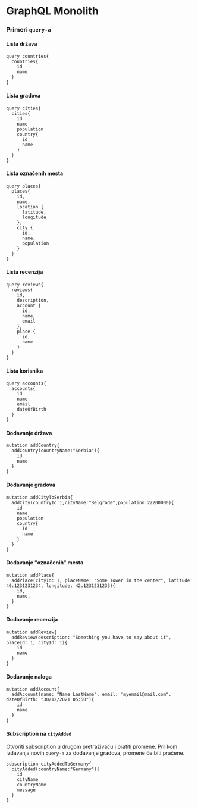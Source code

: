 # GraphQL Monolith

### Primeri `query-a`

#### Lista država

```
query countries{
  countries{
    id
    name
  }
}
```

#### Lista gradova

```
query cities{
  cities{
    id
    name
    population
    country{
      id
      name
    }
  }
}
```

#### Lista označenih mesta

```
query places{
  places{
    id,
    name,
    location {
      latitude,
      longitude
    },
    city {
      id,
      name,
      population
    }
  }
}
```

#### Lista recenzija

```
query reviews{
  reviews{
    id,
    description,
    account {
      id,
      name,
      email
    },
    place {
      id,
      name
    }
  }
}
```

#### Lista korisnika

```
query accounts{
  accounts{
    id
    name
    email
    dateOfBirth
  }
}
```

#### Dodavanje država

```
mutation addCountry{
  addCountry(countryName:"Serbia"){
    id
    name
  }
}
```

#### Dodavanje gradova

```
mutation addCityToSerbia{
  addCity(countryId:1,cityName:"Belgrade",population:22200000){
    id
    name
    population
    country{
      id
      name
    }
  }
}
```

#### Dodavanje "označenih" mesta
```
mutation addPlace{
  addPlace(cityId: 1, placeName: "Some Tower in the center", latitude: 40.1231231234, longitude: 42.1231231233){
    id,
    name,
  }
}
```

#### Dodavanje recenzija

```
mutation addReview{
  addReview(description: "Something you have to say about it", placeId: 1, cityId: 1){
    id
    name
  }
}
```

#### Dodavanje naloga

```
mutation addAccount{
  addAccount(name: "Name LastName", email: "myemail@mail.com", dateOfBirth: "30/12/2021 05:50"){
    id
    name
  }
}
```

#### Subscription na `cityAdded`

Otvoriti subscription u drugom pretraživaču i pratiti promene. Prilikom izdavanja novih `query-a` za dodavanje gradova, promene će biti praćene.

```
subscription cityAddedToGermany{
  cityAdded(countryName:"Germany"){
    id
    cityName
    countryName
    message
  }
}
```
